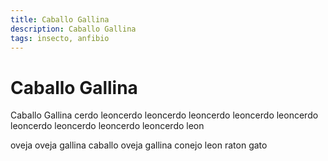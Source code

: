 ```yaml
---
title: Caballo Gallina
description: Caballo Gallina
tags: insecto, anfibio
---
```


# Caballo Gallina

Caballo Gallina cerdo leoncerdo leoncerdo leoncerdo leoncerdo leoncerdo leoncerdo leoncerdo leoncerdo leoncerdo leon

oveja oveja gallina caballo oveja gallina conejo leon raton gato